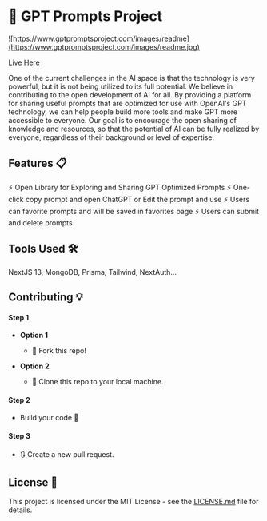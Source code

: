 
# 🤖 GPT Prompts Project

![https://www.gptpromptsproject.com/images/readme](https://www.gptpromptsproject.com/images/readme.jpg)

[Live Here](https://www.gptpromptsproject.com/)


One of the current challenges in the AI space is that the technology is very powerful, but it is not being utilized to its full potential. We believe in contributing to the open development of AI for all. By providing a platform for sharing useful prompts that are optimized for use with OpenAI's GPT technology, we can help people build more tools and make GPT more accessible to everyone. Our goal is to encourage the open sharing of knowledge and resources, so that the potential of AI can be fully realized by everyone, regardless of their background or level of expertise.

## Features 📋
⚡️ Open Library for Exploring and Sharing GPT Optimized Prompts
⚡️ One-click copy prompt and open ChatGPT or Edit the prompt and use 
⚡️ Users can favorite prompts and will be saved in favorites page
⚡️ Users can submit and delete prompts


## Tools Used 🛠️
NextJS 13, MongoDB, Prisma, Tailwind, NextAuth...

## Contributing 💡
#### Step 1

- **Option 1**
    - 🍴 Fork this repo!

- **Option 2**
    - 👯 Clone this repo to your local machine.

#### Step 2

- Build your code 🔨

#### Step 3

- 🔃 Create a new pull request.

## License 📄
This project is licensed under the MIT License - see the [LICENSE.md](./LICENSE.md) file for details.